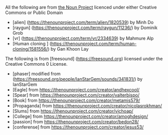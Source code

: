 All the following are from [the Noun Project](https://thenounproject.com) licenced under either Creative Commons or Public Domain

* [alien] (https://thenounproject.com/term/alien/1820539) by Minh Do
* [raygun] (https://thenounproject.com/term/raygun/11236/) by Dominik Grob
* [vr] (https://thenounproject.com/term/vr/2334639) by Mahmure Alp
* [Human cloning ] (https://thenounproject.com/term/human-cloning/1581556/) by Gan Khoon Lay 

The following is from [freesound] (https://freesound.org) licensed under the Creative Commons 0 License. 
* [phaser] modified from (https://freesound.org/people/IanStarGem/sounds/341831/) by IanStarGem
* [Eagle] from https://thenounproject.com/creator/andhexcool/
* [Spear] from https://thenounproject.com/creator/valterbispo/
* [Book] from https://thenounproject.com/creator/metamis579/
* [Propaganda] from https://thenounproject.com/creator/nicolasrokhman/
* [Slums] from https://thenounproject.com/creator/vichoap/
* [College] from https://thenounproject.com/creator/amoghdesign/
* [passion] from https://thenounproject.com/creator/bedon28/
* [conferense] from https://thenounproject.com/creator/jesus53/
